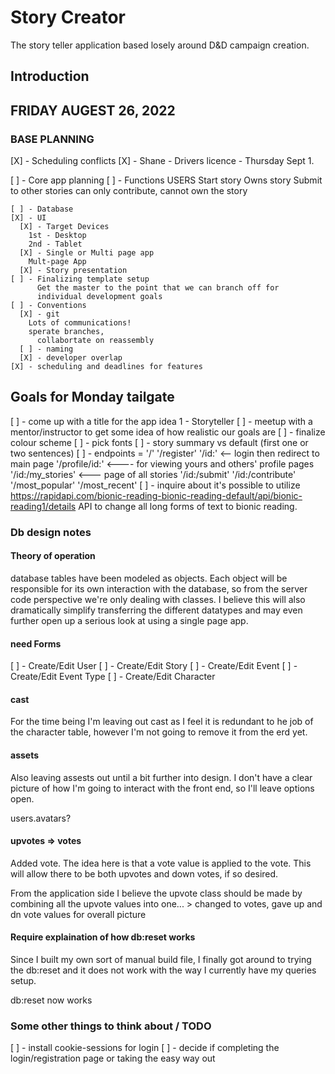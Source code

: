 # Story Creator

The story teller application based losely around D&D campaign creation.

## Introduction


## FRIDAY AUGEST 26, 2022
### BASE PLANNING

  [X] - Scheduling conflicts
    [X] - Shane - Drivers licence - Thursday Sept 1.

  [ ] - Core app planning
    [ ] - Functions
      USERS
        Start story
          Owns story
        Submit to other stories
          can only contribute, cannot own the story


          

    [ ] - Database
    [X] - UI
      [X] - Target Devices
        1st - Desktop
        2nd - Tablet
      [X] - Single or Multi page app
        Mult-page App
      [X] - Story presentation
    [ ] - Finalizing template setup
          Get the master to the point that we can branch off for 
          individual development goals
    [ ] - Conventions
      [X] - git
        Lots of communications!
        sperate branches,
          collabortate on reassembly
      [ ] - naming
      [X] - developer overlap 
    [X] - scheduling and deadlines for features

## Goals for Monday tailgate

[ ] - come up with a title for the app
  idea 1 - Storyteller
[ ] - meetup with a mentor/instructor to get some idea of how realistic our goals are
[ ] - finalize colour scheme
[ ] - pick fonts
[ ] - story summary vs default (first one or two sentences)
[ ] - endpoints = '/'
                  '/register'
                  '/id:'   <-- login then redirect to main page
                  '/profile/id:' <---- for viewing yours and others' profile pages
                  '/id:/my_stories' <--- page of all stories
                  '/id:/submit'
                  '/id:/contribute'
                  '/most_popular'
                  '/most_recent'
[ ] -  inquire about it's possible to utilize https://rapidapi.com/bionic-reading-bionic-reading-default/api/bionic-reading1/details API to change all long forms of text to bionic reading.


### Db design notes

#### Theory of operation

database tables have been modeled as objects.  Each object will be responsible for its own interaction with the database, so from the server code perspective we're only dealing with classes.  I believe this will also dramatically simplify transferring the different datatypes and may even further open up a serious look at using a single page app.

#### need Forms
  [ ] - Create/Edit User
  [ ] - Create/Edit Story
  [ ] - Create/Edit Event
  [ ] - Create/Edit Event Type
  [ ] - Create/Edit Character

#### cast
  For the time being I'm leaving out cast as I feel it is redundant to he job of the character table, however I'm not going to remove it from the erd yet.

#### assets
  Also leaving assests out until a bit further into design.  I don't have a clear picture of how I'm going to interact with the front end, so I'll leave options open.

  users.avatars?

#### upvotes => votes
  Added vote.  The idea here is that a vote value is applied to the vote.  This will allow there to be both upvotes and down votes, if so desired.

  From the application side I believe the upvote class should be made by combining all the upvote values into one...
    > changed to votes, gave up and dn vote values for overall picture

#### Require explaination of how db:reset works
  Since I built my own sort of manual build file, I finally got around to trying the db:reset and it does not work with the way I currently have my queries setup.

  db:reset now works

### Some other things to think about / TODO

  [ ] - install cookie-sessions for login
  [ ] - decide if completing the login/registration page 
        or taking the easy way out
